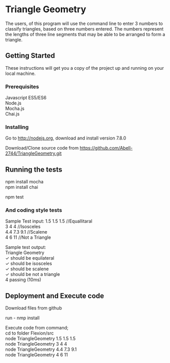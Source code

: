 # Triangle Geometry

The users, of this program will use the command line to enter 3 numbers to classify triangles, based on three numbers entered. The numbers represent the lengths of three line segments that may be able to be arranged to form a triangle.

## Getting Started

These instructions will get you a copy of the project up and running on your local machine.

### Prerequisites

Javascript ES5/ES6<br>
Node.js<br>
Mocha.js<br>
Chai.js<br>

### Installing

Go to http://nodejs.org, download and install version 7.8.0

Download/Clone source code from https://github.com/Abell-2744/TriangleGeometry.git

## Running the tests
npm install mocha<br>
npm install chai<br>

npm test

### And coding style tests

Sample Test input:
1.5 1.5 1.5   //Equallitaral <br>
3 4 4         //Isosceles<br>
4.4 7.3 9.1   //Scalene<br>
4 6 11        //Not a Triangle<br>

Sample test output:<br>
  Triangle Geometry<br>
    ✓ should be equilateral<br>
    ✓ should be isosceles<br>
    ✓ should be scalene<br>
    ✓ should be not a triangle<br>
  4 passing (10ms)<br>

## Deployment and Execute code
Download files from github

run - nmp install

Execute code from command;<br>
cd to folder Flexion/src<br>
node TriangleGeometry 1.5 1.5 1.5<br>
node TriangleGeometry 3 4 4<br>
node TriangleGeometry 4.4 7.3 9.1<br>
node TriangleGeometry 4 6 11<br>







